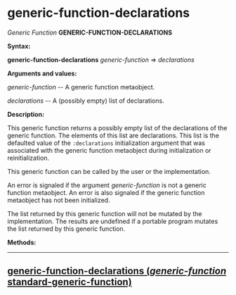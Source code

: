 generic-function-declarations
=============================

*Generic Function* **GENERIC-FUNCTION-DECLARATIONS**

**Syntax:**

**generic-function-declarations** *generic-function* => *declarations*

**Arguments and values:**

*generic-function* -- A generic function metaobject.

*declarations* -- A (possibly empty) list of declarations.

**Description:**

This generic function returns a possibly empty list of the declarations of the generic function. The elements of this list are declarations. This list is the defaulted value of the `:declarations` initialization argument that was associated with the generic function metaobject during initialization or reinitialization.

This generic function can be called by the user or the implementation.

An error is signaled if the argument *generic-function* is not a generic function metaobject. An error is also signaled if the generic function metaobject has not been initialized.

The list returned by this generic function will not be mutated by the implementation. The results are undefined if a portable program mutates the list returned by this generic function.

**Methods:**

  ------------------------------------------------------------------------------------------------------------------------------------------------
  [**generic-function-declarations** (*generic-function* standard-generic-function)](/meta-object-protocol/generic-function-declarations-standard-generic-function)
  ------------------------------------------------------------------------------------------------------------------------------------------------


